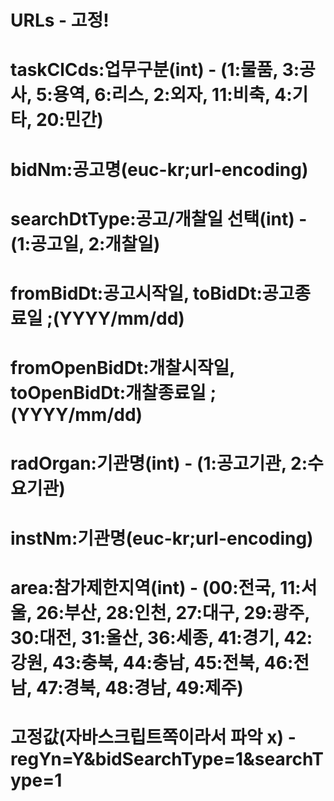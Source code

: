 # URLs - 고정!
#
# taskClCds:업무구분(int) - (1:물품, 3:공사, 5:용역, 6:리스, 2:외자, 11:비축, 4:기타, 20:민간)
# bidNm:공고명(euc-kr;url-encoding)
# searchDtType:공고/개찰일 선택(int) - (1:공고일, 2:개찰일)
# fromBidDt:공고시작일, toBidDt:공고종료일 ;(YYYY/mm/dd)
# fromOpenBidDt:개찰시작일, toOpenBidDt:개찰종료일 ;(YYYY/mm/dd)
# radOrgan:기관명(int) - (1:공고기관, 2:수요기관)
# instNm:기관명(euc-kr;url-encoding)
# area:참가제한지역(int) - (00:전국, 11:서울, 26:부산, 28:인천, 27:대구, 29:광주, 30:대전, 31:울산, 36:세종, 41:경기, 42:강원, 43:충북, 44:충남, 45:전북, 46:전남, 47:경북, 48:경남, 49:제주)
#
# 고정값(자바스크립트쪽이라서 파악 x) - regYn=Y&bidSearchType=1&searchType=1